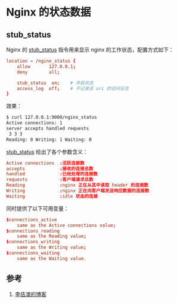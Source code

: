 <!-- toc -->
# Nginx 的状态数据

## stub_status

Nginx 的 [stub_status][2] 指令用来显示 nginx 的工作状态，配置方式如下：

```conf
location = /nginx_status {
    allow       127.0.0.1;
    deny        all;

    stub_status  on;    # 开启状态
    access_log  off;    # 不记录该 uri 的访问日志
}
```

效果：

```sh
$ curl 127.0.0.1:9000/nginx_status
Active connections: 1
server accepts handled requests
 3 3 3
Reading: 0 Writing: 1 Waiting: 0
```

[stub_status][2] 给出了各个参数含义：

```conf
Active connections  :活跃连接数
accepts             :接收的连接总数 
handled             :已经处理的连接数  
requests            :客户端请求总数
Reading             :nginx 正在从其中读取 header 的连接数
Writing             :nginx 正在向客户端发送响应数据的连接数
Waiting             :idle 状态的连接
```

同时提供了以下可用变量：

```conf
$connections_active
    same as the Active connections value;
$connections_reading
    same as the Reading value;
$connections_writing
    same as the Writing value;
$connections_waiting
    same as the Waiting value.
```

## 参考

1. [李佶澳的博客][1]

[1]: https://www.lijiaocn.com "李佶澳的博客"
[2]: https://nginx.org/en/docs/http/ngx_http_stub_status_module.html#stub_status "stub_status"
